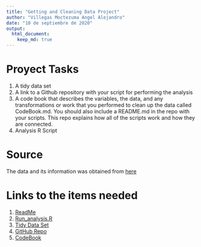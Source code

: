 ```yaml
---
title: "Getting and Cleaning Data Project"
author: "Villegas Moctezuma Angel Alejandro"
date: "10 de septiembre de 2020"
output: 
  html_document:
    keep_md: true
---
```


# Proyect Tasks
1. A tidy data set
2. A link to a Github repository with your script for performing the analysis
3. A code book that describes the variables, the data, and any transformations or work that you performed to clean up the data called CodeBook.md. You should also include a README.md in the repo with your scripts. This repo explains how all of the scripts work and how they are connected.
4. Analysis R Script


# Source
The data and its information was obtained from  [here](http://archive.ics.uci.edu/ml/datasets/Human+Activity+Recognition+Using+Smartphones)

# Links to the items needed
1. [ReadMe](https://github.com/Angel8952/proyect-3/blob/master/ReadMe.md)
2. [Run_analysis.R](https://github.com/Angel8952/proyect-3/blob/master/run_analysis.R)
3. [Tidy Data Set](https://github.com/Angel8952/proyect-3/blob/master/tidyData.txt)
4. [GitHub Repo](https://github.com/Angel8952/proyect-3)
5. [CodeBook](https://github.com/Angel8952/proyect-3/blob/master/CookBook.md)


